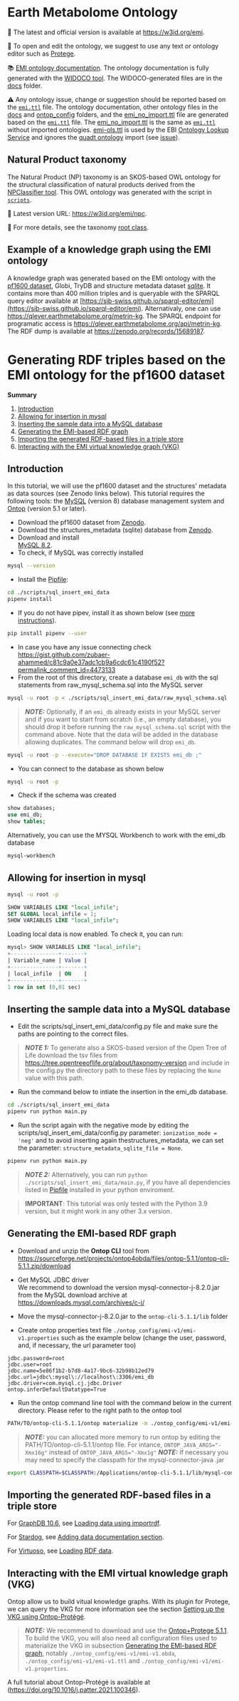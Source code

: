 # Earth Metabolome Ontology
🚀 The latest and official version is available at https://w3id.org/emi.

📝 To open and edit the ontology, we suggest to use any text or ontology editor such as [Protege](https://protege.stanford.edu). 

📚 [EMI ontology documentation](https://www.earthmetabolome.org/earth_metabolome_ontology/). The ontology documentation is fully generated with the [WIDOCO tool](https://github.com/dgarijo/Widoco). The WIDOCO-generated files are in the [docs](/docs) folder.

⚠️ Any ontology issue, change or suggestion should be reported based on the [`emi.ttl`](emi.ttl) file. The ontology documentation, other ontology files in the [docs](/docs) and [ontop_config](/ontop_config) folders, and the [emi_no_import.ttl](emi_no_import.ttl) file are generated based on the [`emi.ttl`](emi.ttl) file. The  [emi_no_import.ttl](emi_no_import.ttl) is the same as [`emi.ttl`](emi.ttl) without imported ontologies. [emi-ols.ttl](emi-ols.ttl) is used by the EBI [Ontology Lookup Service](https://www.ebi.ac.uk/ols4/ontologies/emi) and ignores the [quadt ontology](http://qudt.org/schema/qudt/) import (see [issue](https://github.com/EBISPOT/ols4/issues/814)).

## Natural Product taxonomy
The Natural Product (NP) taxonomy is an SKOS-based OWL ontology for the structural classification of natural products derived from the [NPClassifier tool](https://pubs.acs.org/doi/10.1021/acs.jnatprod.1c00399). This OWL ontology was generated with the script in [`scripts`](scripts/natural_product_taxonomy).

🌳 Latest version URL: https://w3id.org/emi/npc.

📖 For more details, see the taxonomy [root class](https://w3id.org/emi#ChemicalTaxon).

## Example of a knowledge graph using the EMI ontology
A knowledge graph was generated based on the EMI ontology with the [pf1600 dataset](https://doi.org/10.5281/zenodo.10827917), Globi, TryDB and structure metadata dataset [sqlite](https://zenodo.org/records/12534675). It contains more than 400 million triples and is queryable with the SPARQL query editor available at [https://sib-swiss.github.io/sparql-editor/emi](https://sib-swiss.github.io/sparql-editor/emi). Alternativaly, one can use https://qlever.earthmetabolome.org/metrin-kg. The SPARQL endpoint for programatic access is https://qlever.earthmetabolome.org/api/metrin-kg. The RDF dump is available at https://zenodo.org/records/15689187. 

# Generating RDF triples based on the EMI ontology for the pf1600 dataset

**Summary**
1. [Introduction](#introduction)
2. [Allowing for insertion in mysql](#allowing-for-insertion-in-mysql)
3. [Inserting the sample data into a MySQL database](#inserting-the-sample-data-into-a-mysql-database)
4. [Generating the EMI-based RDF graph](#generating-the-emi-based-rdf-graph)
5. [Importing the generated RDF-based files in a triple store](#importing-the-generated-rdf-based-files-in-a-triple-store)
6. [Interacting with the EMI virtual knowledge graph (VKG)](#interacting-with-the-emi-virtual-knowledge-graph-vkg)

## Introduction
In this tutorial, we will use the pf1600 dataset and the structures' metadata as data sources (see Zenodo links below). This tutorial requires the following tools: the [MySQL](https://mysql.com) (version 8) database management system and [Ontop](https://ontop-vkg.org) (version 5.1 or later).

- Download the pf1600 dataset from [Zenodo](https://doi.org/10.5281/zenodo.10827917).
- Download the structures_metadata (sqlite) database from [Zenodo](https://zenodo.org/records/12534675).
- Download and install  
[MySQL 8.2](https://downloads.mysql.com/archives/community/). 
- To check, if MySQL was correctly installed 
```bash
mysql --version
```
- Install the [Pipfile](scripts/sql_insert_emi_data/Pipfile):
```bash
cd ./scripts/sql_insert_emi_data
pipenv install
```
- If you do not have pipev, install it as shown below (see [more instructions](https://pipenv.pypa.io/en/latest/installation.html)).
```bash
pip install pipenv --user
```
- In case you have any issue connecting check https://gist.github.com/zubaer-ahammed/c81c9a0e37adc1cb9a6cdc61c4190f52?permalink_comment_id=4473133
- From the root of this directory, create a database `emi_db` with the sql statements from raw_mysql_schema.sql into the MySQL server
```bash
mysql -u root -p < ./scripts/sql_insert_emi_data/raw_mysql_schema.sql
```
> **_NOTE:_** Optionally, if an `emi_db` already exists in your MySQL server and if you want to start from scratch (i.e., an empty database), you should drop it before running the `raw_mysql_schema.sql` script with the command above. Note that the data will be added in the database allowing duplicates. The command below will drop `emi_db`.
```bash
mysql -u root -p --execute="DROP DATABASE IF EXISTS emi_db ;"
```

- You can connect to the database as shown below     
```bash
mysql -u root -p
```
- Check if the schema was created

```sql
show databases;
use emi_db;
show tables;
```
Alternatively, you can use the MYSQL Workbench to work with the emi_db database

```bash
mysql-workbench
```


## Allowing for insertion in mysql

```bash
mysql -u root -p
```

```sql
SHOW VARIABLES LIKE "local_infile";
SET GLOBAL local_infile = 1;
SHOW VARIABLES LIKE "local_infile";
```
Loading local data is now enabled. To check it, you can run:
```sql
mysql> SHOW VARIABLES LIKE "local_infile";
+---------------+-------+
| Variable_name | Value |
+---------------+-------+
| local_infile  | ON    |
+---------------+-------+
1 row in set (0,01 sec)
```
## Inserting the sample data into a MySQL database
- Edit the scripts/sql_insert_emi_data/config.py file and make sure the paths are pointing to the correct files.
> **_NOTE 1:_** To generate also a SKOS-based version of the Open Tree of Life download the tsv files from https://tree.opentreeoflife.org/about/taxonomy-version and include in the config.py the directory path to these files by replacing the ```None``` value with this path.

 

- Run the command below to intiate the insertion in the emi_db database.
```bash
cd ./scripts/sql_insert_emi_data
pipenv run python main.py
```
- Run the script again with the negative mode by editing the  scripts/sql_insert_emi_data/config.py parameter: ``ionization_mode = 'neg'`` and to avoid inserting again thestructures_metadata, we can set the parameter: ``structure_metadata_sqlite_file = None``.

```bash
pipenv run python main.py
```

> **_NOTE 2:_** Alternatively, you can run `python ./scripts/sql_insert_emi_data/main.py`, if you have all dependencies listed in [Pipfile](scripts/sql_insert_emi_data/Pipfile) installed in your python enviroment.

> **IMPORTANT**: This tutorial was only tested with the Python 3.9 version, but it might work in any other 3.x version.
 
## Generating the EMI-based RDF graph

- Download and unzip the **Ontop CLI** tool from https://sourceforge.net/projects/ontop4obda/files/ontop-5.1.1/ontop-cli-5.1.1.zip/download

- Get MySQL JDBC driver  
We recommend to download the version mysql-connector-j-8.2.0.jar from the MySQL download archive at
https://downloads.mysql.com/archives/c-j/

- Move the mysql-connector-j-8.2.0.jar to the `ontop-cli-5.1.1/lib` folder
- Create ontop properties text file `./ontop_config/emi-v1/emi-v1.properties` such as the example below (change the user, password, and, if necessary, the url parameter too)

```
jdbc.password=root
jdbc.user=root
jdbc.name=5e86f1b2-b7d8-4a17-9bc6-32b98b12ed79
jdbc.url=jdbc\:mysql\://localhost\:3306/emi_db
jdbc.driver=com.mysql.cj.jdbc.Driver
ontop.inferDefaultDatatype=True
```

- Run the ontop command line tool with the command below in the current directory. Please refer to the right path to the ontop tool 
```bash
PATH/TO/ontop-cli-5.1.1/ontop materialize -m ./ontop_config/emi-v1/emi-v1.obda -t ./ontop_config/emi-v1/emi-v1.ttl -p ./ontop_config/emi-v1/emi-v1.properties -f turtle --enable-annotations  --separate-files -o ./data/ontop
```
> **_NOTE:_**  you can allocated more memory to run ontop by editing the PATH/TO/ontop-cli-5.1.1/ontop file. For intance, `ONTOP_JAVA_ARGS="-Xmx16g"` instead of `ONTOP_JAVA_ARGS="-Xmx1g"`
> **_NOTE:_** If necessary you may need to specify the classpath for the mysql-connector-java .jar
```bash
export CLASSPATH=$CLASSPATH:/Applications/ontop-cli-5.1.1/lib/mysql-connector-java-8.2.0.jar
```
## Importing the generated RDF-based files in a triple store

For [GraphDB 10.6](https://graphdb.ontotext.com/), see [Loading data using importrdf](https://graphdb.ontotext.com/documentation/10.6/loading-data-using-importrdf.html).

For [Stardog](https://stardog.com), see [Adding data documentation section](https://docs.stardog.com/operating-stardog/database-administration/adding-data). 

For [Virtuoso](https://vos.openlinksw.com/owiki/wiki/VOS#2024-02-13%3A%20Virtuoso%207.2.12%20Released%2C%20Open%20Source%20Edition), see [Loading RDF data](https://docs.openlinksw.com/virtuoso/rdfperfloading/).

## Interacting with the EMI virtual knowledge graph (VKG)

Ontop allow us to build vitual knowledge graphs. With its plugin for Protege, we can query the VKG for more information see the section [Setting up the VKG using Ontop-Protégé](https://github.com/ontop/ontop-patterns-tutorial/blob/main/README.md#setting-up-the-vkg-using-ontop-protégé). 

> **_NOTE:_** We recommend to download and use the [Ontop+Protege 5.1.1](https://sourceforge.net/projects/ontop4obda/files/ontop-5.1.1/ontop-protege-bundle-platform-independent-5.1.1.zip/download). To build the VKG, you will also need all configuration files used to materialize the VKG in subsection [Generating the EMI-based RDF graph](#generating-the-emi-based-rdf-graph), notably `./ontop_config/emi-v1/emi-v1.obda`, `./ontop_config/emi-v1/emi-v1.ttl` and `./ontop_config/emi-v1/emi-v1.properties`. 

A full tutorial about Ontop-Protégé is available at (https://doi.org/10.1016/j.patter.2021.100346). 


